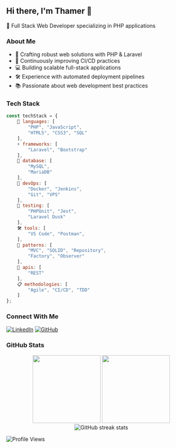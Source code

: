 ## Hi there, I'm Thamer 👋

🚀 Full Stack Web Developer specializing in PHP applications

### About Me

- 🔭 Crafting robust web solutions with PHP & Laravel
- 🌱 Continuously improving CI/CD practices
- 💻 Building scalable full-stack applications
- 🛠️ Experience with automated deployment pipelines
- 📚 Passionate about web development best practices

### Tech Stack

```javascript
const techStack = {
    🔧 languages: [
        "PHP", "JavaScript",
        "HTML5", "CSS3", "SQL"
    ],
    ⚡ frameworks: [
        "Laravel", "Bootstrap"
    ],
    💾 database: [
        "MySQL",
        "MariaDB"
    ],
    🚀 devOps: [
        "Docker", "Jenkins",
        "Git", "VPS"
    ],
    🧪 testing: [
        "PHPUnit", "Jest",
        "Laravel Dusk"
    ],
    🛠️ tools: [
        "VS Code", "Postman",
    ],
    📐 patterns: [
        "MVC", "SOLID", "Repository",
        "Factory", "Observer"
    ],
    🔌 apis: [
        "REST"
    ],
    📋 methodologies: [
        "Agile", "CI/CD", "TDD"
    ]
};
```

### Connect With Me

[![LinkedIn](https://img.shields.io/badge/LinkedIn-0077B5?style=flat&logo=linkedin&logoColor=white)](https://linkedin.com/in/thameraljuhani)
[![GitHub](https://img.shields.io/badge/GitHub-100000?style=flat&logo=github&logoColor=white)](https://github.com/ThamerAljuhani)

### GitHub Stats

<div align="center">
    <img height="180em" src="https://github-readme-stats.vercel.app/api?username=ThamerAljuhani&show_icons=true&theme=dark&include_all_commits=true&count_private=true"/>
    <img height="180em" src="https://github-readme-stats.vercel.app/api/top-langs/?username=ThamerAljuhani&layout=compact&langs_count=8&theme=dark"/>
</div>

<div align="center">
    <img src="https://github-readme-streak-stats.herokuapp.com/?user=ThamerAljuhani&theme=dark" alt="GitHub streak stats"/>
</div>

![Profile Views](https://komarev.com/ghpvc/?username=ThamerAljuhani&color=brightgreen&style=flat)
